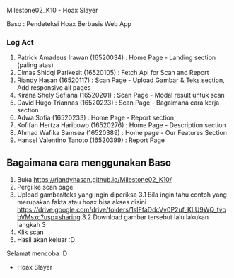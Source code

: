 Milestone02_K10 - Hoax Slayer

Baso : Pendeteksi Hoax Berbasis Web App

### Log Act

1. Patrick Amadeus Irawan (16520034) : Home Page - Landing section (paling atas)
2. Dimas Shidqi Parikesit (16520105) : Fetch Api for Scan and Report
3. Riandy Hasan (16520117) : Scan Page - Upload Gambar & Teks section, Add responsive all pages
4. Kirana Shely Sefiana (16520201) : Scan Page - Modal result untuk scan
5. David Hugo Triannas (16520223) : Scan Page - Bagaimana cara kerja section
6. Adwa Sofia (16520233) : Home Page - Report section
7. Kofifan Hertza Haribowo (16520276) : Home Page - Description section
8. Ahmad Wafika Samsea (16520389) : Home page - Our Features Section
9. Hansel Valentino Tanoto (16520399) : Report Page

## Bagaimana cara menggunakan Baso

1. Buka https://riandyhasan.github.io/Milestone02_K10/
2. Pergi ke scan page
3. Upload gambar/teks yang ingin diperiksa
   3.1 Bila ingin tahu contoh yang merupakan fakta atau hoax bisa akses disini https://drive.google.com/drive/folders/1sIFfaDdcVv0P2uf_KLU9WQ_tvobVMsxc?usp=sharing
   3.2 Download gambar tersebut lalu lakukan langkah 3
4. Klik scan
5. Hasil akan keluar :D

Selamat mencoba :D

- Hoax Slayer
